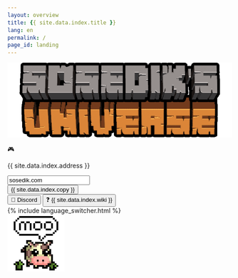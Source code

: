 ```yaml
---
layout: overview
title: {{ site.data.index.title }}
lang: en
permalink: /
page_id: landing
---
```


<div class="server">
    <img src="/assets/server_logo.png" draggable="false" alt="Server Logo" class="server-logo">
    <div class="server-background center-column">
        <div class="ip center-column">
            <p class="ip-text">🎮</p>
            <p class="ip-text mc-gray">{{ site.data.index.address }}</p>
            <form class="ip-input"><input class="mc-white" type="text" id="server-ip" name="server-ip" value="sosedik.com"></form>
            <button id="ip-button" class="menu-button mc-white" onclick="copyIp();"><span id="ip-title" class="ip-title">{{ site.data.index.copy }}</span></button>
        </div>
        <div class="mc-buttons">
            <button id="discord-button" class="menu-button mc-white" onclick="window.open('{{ site.discord_invite }}', '_blank');">👾 Discord</button>
            <button id="wiki-button" class="menu-button mc-white" onclick="location.href='./wiki'" type="button">❓ {{ site.data.index.wiki }}</button>
        </div>
        {% include language_switcher.html %}
    </div>
    <img src="/assets/moople_logo.svg" draggable="false" alt="Moople Logo" class="moople-logo">
</div>
